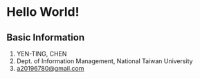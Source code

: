 # Hello World!

## Basic Information
1. YEN-TING, CHEN
2. Dept. of Information Management, National Taiwan University
3. <a20196780@gmail.com>


